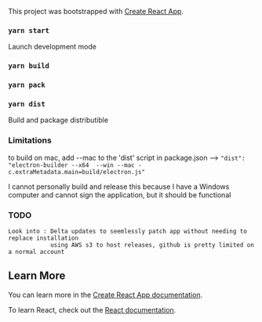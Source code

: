 This project was bootstrapped with [Create React App](https://github.com/facebook/create-react-app).


### `yarn start`

Launch development mode

### `yarn build`

### `yarn pack`

### `yarn dist`

Build and package distributible


### Limitations
 to build on mac, add --mac to the 'dist' script in package.json
    --> `"dist": "electron-builder --x64  --win --mac -c.extraMetadata.main=build/electron.js"`

I cannot personally build and release this because I have a Windows computer and cannot sign the application, 
but it should be functional

### TODO
    Look into : Delta updates to seemlessly patch app without needing to replace installation
                using AWS s3 to host releases, github is pretty limited on a normal account



## Learn More

You can learn more in the [Create React App documentation](https://facebook.github.io/create-react-app/docs/getting-started).

To learn React, check out the [React documentation](https://reactjs.org/).
